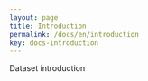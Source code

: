 ```yaml
---
layout: page
title: Introduction
permalink: /docs/en/introduction
key: docs-introduction
---
```


Dataset introduction